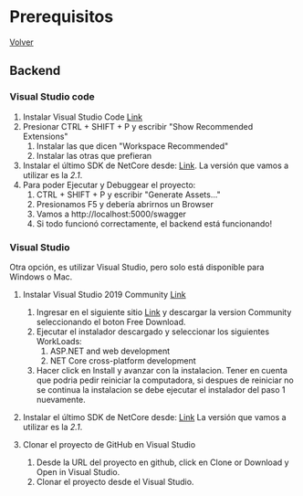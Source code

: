 # Prerequisitos

[Volver](./index.md)

## Backend

### Visual Studio code
1. Instalar Visual Studio Code [Link](https://code.visualstudio.com/)
1. Presionar CTRL + SHIFT + P y escribir "Show Recommended Extensions"
	1. Instalar las que dicen "Workspace Recommended"
	1. Instalar las otras que prefieran
1. Instalar el último SDK de NetCore desde: [Link](https://dotnet.microsoft.com/download/dotnet-core). La versión que vamos a utilizar es la *2.1*.
1. Para poder Ejecutar y Debuggear el proyecto:
	1. CTRL + SHIFT + P y escribir "Generate Assets..."
	1. Presionamos F5 y debería abrirnos un Browser
	1. Vamos a http://localhost:5000/swagger
	1. Si todo funcionó correctamente, el backend está funcionando!


### Visual Studio
Otra opción, es utilizar Visual Studio, pero solo está disponible para Windows o Mac.

1. Instalar Visual Studio 2019 Community [Link](https://visualstudio.microsoft.com/es/vs/community/)

	1. Ingresar en el siguiente sitio [Link](https://visualstudio.microsoft.com/downloads/)
	y descargar la version Community seleccionando el boton Free Download. 
	2. Ejecutar el instalador descargado y seleccionar los siguientes WorkLoads:  
		1. ASP.NET and web development   
		1. NET Core cross-platform development   
	1. Hacer click en Install y avanzar con la instalacion. Tener en cuenta que podria pedir reiniciar la computadora, si despues de reiniciar no se continua la instalacion se debe ejecutar el instalador del paso 1 nuevamente.

1. Instalar el último SDK de NetCore desde: [Link](https://dotnet.microsoft.com/download/dotnet-core)
La versión que vamos a utilizar es la *2.1*.

1. Clonar el proyecto de GitHub en Visual Studio
	1. Desde la URL del proyecto en github, click en Clone or Download y Open in Visual Studio.
	1. Clonar el proyecto desde el Visual Studio.
